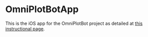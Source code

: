 # OmniPlotBotApp

This is the iOS app for the OmniPlotBot project as detailed at [this instructional page](https://daniel-matarazzo.com/posts/omniplotbot).

